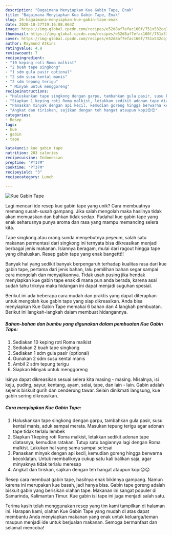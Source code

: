 ```yaml
---
description: "Bagaimana Menyiapkan Kue Gabin Tape, Enak"
title: "Bagaimana Menyiapkan Kue Gabin Tape, Enak"
slug: 26-bagaimana-menyiapkan-kue-gabin-tape-enak
date: 2020-10-27T19:16:08.064Z
image: https://img-global.cpcdn.com/recipes/e52d8af7efac160f/751x532cq70/kue-gabin-tape-foto-resep-utama.jpg
thumbnail: https://img-global.cpcdn.com/recipes/e52d8af7efac160f/751x532cq70/kue-gabin-tape-foto-resep-utama.jpg
cover: https://img-global.cpcdn.com/recipes/e52d8af7efac160f/751x532cq70/kue-gabin-tape-foto-resep-utama.jpg
author: Raymond Atkins
ratingvalue: 4.9
reviewcount: 7
recipeingredient:
- "10 keping roti Roma malkist"
- "2 buah tape singkong"
- "1 sdm gula pasir optional"
- "2 sdm susu kental manis"
- "2 sdm tepung terigu"
- " Minyak untuk menggoreng"
recipeinstructions:
- "Haluskankan tape singkong dengan garpu, tambahkan gula pasir, susu kental manis, aduk sampai merata. Masukan tepung terigu agar adonan tape tidak terlalu lembek"
- "Siapkan 1 keping roti Roma malkist, letakkan sedikit adonan tape diatasnya, kemudian ratakan. Tutup satu bagiannya lagi dengan Roma malkist. Lakukan hal yang sama sampai selesai"
- "Panaskan minyak dengan api kecil, kemudian goreng hingga berwarna kecoklatan. Untuk membaliknya cukup satu kali balikan saja, agar minyaknya tidak terlalu meresap"
- "Angkat dan tiriskan, sajikan dengan teh hangat ataupun kopi😊😊"
categories:
- Resep
tags:
- kue
- gabin
- tape

katakunci: kue gabin tape 
nutrition: 203 calories
recipecuisine: Indonesian
preptime: "PT17M"
cooktime: "PT37M"
recipeyield: "3"
recipecategory: Lunch

---
```



![Kue Gabin Tape](https://img-global.cpcdn.com/recipes/e52d8af7efac160f/751x532cq70/kue-gabin-tape-foto-resep-utama.jpg)

Lagi mencari ide resep kue gabin tape yang unik? Cara membuatnya memang susah-susah gampang. Jika salah mengolah maka hasilnya tidak akan memuaskan dan bahkan tidak sedap. Padahal kue gabin tape yang enak seharusnya punya aroma dan rasa yang mampu memancing selera kita.

Tape singkong atau orang sunda menyebutnya peyeum, salah satu makanan permentasi dari singkong ini ternyata bisa dikreasikan menjadi berbagai jenis makanan. Isiannya beragam, mulai dari ragout hingga tape yang dihaluskan. Resep gabin tape yang enak bangettt!!

Banyak hal yang sedikit banyak berpengaruh terhadap kualitas rasa dari kue gabin tape, pertama dari jenis bahan, lalu pemilihan bahan segar sampai cara mengolah dan menyajikannya. Tidak usah pusing jika hendak menyiapkan kue gabin tape enak di mana pun anda berada, karena asal sudah tahu triknya maka hidangan ini dapat menjadi suguhan spesial.


Berikut ini ada beberapa cara mudah dan praktis yang dapat diterapkan untuk mengolah kue gabin tape yang siap dikreasikan. Anda bisa menyiapkan Kue Gabin Tape memakai 6 bahan dan 4 langkah pembuatan. Berikut ini langkah-langkah dalam membuat hidangannya.

<!--inarticleads1-->

##### Bahan-bahan dan bumbu yang digunakan dalam pembuatan Kue Gabin Tape:

1. Sediakan 10 keping roti Roma malkist
1. Sediakan 2 buah tape singkong
1. Sediakan 1 sdm gula pasir (optional)
1. Gunakan 2 sdm susu kental manis
1. Ambil 2 sdm tepung terigu
1. Siapkan  Minyak untuk menggoreng


Isinya dapat dikreasikan sesuai selera kita masing - masing. Misalnya, isi keju, puding, sayur, kentang, ayam, selai, tape, dan lain - lain. Gabin adalah sejenis biskuit gurih dan cenderung tawar. Selain dinikmati langsung, kue gabin sering dikreasikan. 

<!--inarticleads2-->

##### Cara menyiapkan Kue Gabin Tape:

1. Haluskankan tape singkong dengan garpu, tambahkan gula pasir, susu kental manis, aduk sampai merata. Masukan tepung terigu agar adonan tape tidak terlalu lembek
1. Siapkan 1 keping roti Roma malkist, letakkan sedikit adonan tape diatasnya, kemudian ratakan. Tutup satu bagiannya lagi dengan Roma malkist. Lakukan hal yang sama sampai selesai
1. Panaskan minyak dengan api kecil, kemudian goreng hingga berwarna kecoklatan. Untuk membaliknya cukup satu kali balikan saja, agar minyaknya tidak terlalu meresap
1. Angkat dan tiriskan, sajikan dengan teh hangat ataupun kopi😊😊


Resep cara membuat gabin tape, hasilnya enak bikinnya gampang. Namun karena ini merupakan kue basah, jadi hanya bisa. Gabin tape goreng adalah biskuit gabin yang berisikan olahan tape. Makanan ini sangat populer di Samarinda, Kalimantan Timur. Kue gabin isi tape ini juga menjadi salah satu. 

Terima kasih telah menggunakan resep yang tim kami tampilkan di halaman ini. Harapan kami, olahan Kue Gabin Tape yang mudah di atas dapat membantu Anda menyiapkan makanan yang enak untuk keluarga/teman maupun menjadi ide untuk berjualan makanan. Semoga bermanfaat dan selamat mencoba!
